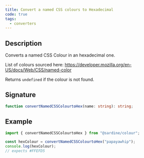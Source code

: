 ```yaml
---
title: Convert a named CSS colours to Hexadecimal
code: true
tags:
  - converters
---
```


## Description

Converts a named CSS Colour in an hexadecimal one.

List of colours sourced here:
https://developer.mozilla.org/en-US/docs/Web/CSS/named-color

Returns `undefined` if the colour is not found.

## Signature

```typescript
function convertNamedCSSColourtoHex(name: string): string;
```

## Example

```javascript
import { convertNamedCSSColourtoHex } from "@sardine/colour";

const hexColour = convertNamedCSSColourtoHex("papayawhip");
console.log(hexColour);
// expects #FFEFD5
```
